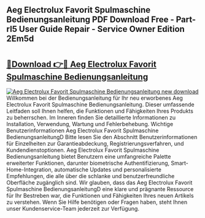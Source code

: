 ## Aeg Electrolux Favorit Spulmaschine Bedienungsanleitung PDF Download Free - Part-rI5 User Guide Repair - Service Owner Edition 2Em5d

# <h2><a href="http://df2cu1.blite.top/?on=Aeg+Electrolux+Favorit+Spulmaschine+Bedienungsanleitung">🔗Download 👉🔴 Aeg Electrolux Favorit Spulmaschine Bedienungsanleitung</a></h2>

[![Aeg Electrolux Favorit Spulmaschine Bedienungsanleitung new download](https://i.imgur.com/lujVjoI.png)](http://df2cu1.blite.top/?on=Aeg+Electrolux+Favorit+Spulmaschine+Bedienungsanleitung)
Willkommen bei der Bedienungsanleitung für Ihr neu erworbenes Aeg Electrolux Favorit Spulmaschine Bedienungsanleitung. Dieser umfassende Leitfaden soll Ihnen helfen, die Funktionen und Fähigkeiten Ihres Produkts zu beherrschen. Im Inneren finden Sie detaillierte Informationen zu Installation, Verwendung, Wartung und Fehlerbehebung. Wichtige Benutzerinformationen Aeg Electrolux Favorit Spulmaschine BedienungsanleitungD Bitte lesen Sie den Abschnitt Benutzerinformationen für Einzelheiten zur Garantieabdeckung, Registrierungsverfahren, und Kundendienstoptionen. Aeg Electrolux Favorit Spulmaschine Bedienungsanleitung bietet Benutzern eine umfangreiche Palette erweiterter Funktionen, darunter biometrische Authentifizierung, Smart-Home-Integration, automatische Updates und personalisierte Empfehlungen, die alle über die schlanke und benutzerfreundliche Oberfläche zugänglich sind. Wir glauben, dass das Aeg Electrolux Favorit Spulmaschine BedienungsanleitungD eine klare und prägnante Ressource für Ihr Bestreben war, die Funktionen und Fähigkeiten Ihres neuen Artikels zu verstehen. Wenn Sie Hilfe benötigen oder Fragen haben, steht Ihnen unser Kundenservice-Team jederzeit zur Verfügung.
